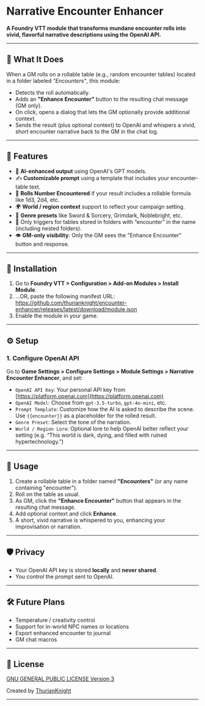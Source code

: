 # Narrative Encounter Enhancer

**A Foundry VTT module that transforms mundane encounter rolls into vivid, flavorful narrative descriptions using the OpenAI API.**

---

## 🎯 What It Does

When a GM rolls on a rollable table (e.g., random encounter tables) located in a folder labeled *"Encounters"*, this module:
- Detects the roll automatically.
- Adds an **"Enhance Encounter"** button to the resulting chat message (GM only).
- On click, opens a dialog that lets the GM optionally provide additional context.
- Sends the result (plus optional context) to OpenAI and whispers a vivid, short encounter narrative back to the GM in the chat log.

---

## 🔧 Features

- 🧠 **AI-enhanced output** using OpenAI's GPT models.
- ✍️ **Customizable prompt** using a template that includes your encounter-table text.
- 🎲 **Rolls Number Encountered** if your result includes a rollable formula like 1d3, 2d4, etc.
- 🌍 **World / region context** support to reflect your campaign setting.
- 🧱 **Genre presets** like Sword & Sorcery, Grimdark, Noblebright, etc.
- 🧪 Only triggers for tables stored in folders with “encounter” in the name (including nested folders).
- 👁️ **GM-only visibility**: Only the GM sees the "Enhance Encounter" button and response.

---

## 🚀 Installation

1. Go to **Foundry VTT > Configuration > Add-on Modules > Install Module**.
2. ...OR, paste the following manifest URL: https://github.com/thurianknight/encounter-enhancer/releases/latest/download/module.json
3. Enable the module in your game.

---

## ⚙️ Setup

### 1. Configure OpenAI API
Go to **Game Settings > Configure Settings > Module Settings > Narrative Encounter Enhancer**, and set:

- `OpenAI API Key`: Your personal API key from [https://platform.openai.com](https://platform.openai.com)
- `OpenAI Model`: Choose from `gpt-3.5-turbo`, `gpt-4o-mini`, etc.
- `Prompt Template`: Customize how the AI is asked to describe the scene. Use `{{encounter}}` as a placeholder for the rolled result.
- `Genre Preset`: Select the tone of the narration.
- `World / Region Lore`: Optional lore to help OpenAI better reflect your setting (e.g. “This world is dark, dying, and filled with ruined hypertechnology.”)

---

## 🧪 Usage

1. Create a rollable table in a folder named **"Encounters"** (or any name containing "encounter").
2. Roll on the table as usual.
3. As GM, click the **"Enhance Encounter"** button that appears in the resulting chat message.
4. Add optional context and click **Enhance**.
5. A short, vivid narrative is whispered to you, enhancing your improvisation or narration.

---

## 🛡️ Privacy

- Your OpenAI API key is stored **locally** and **never shared**.
- You control the prompt sent to OpenAI.

---

## 🛠 Future Plans

- Temperature / creativity control
- Support for in-world NPC names or locations
- Export enhanced encounter to journal
- GM chat macros

---

## 📜 License

[GNU GENERAL PUBLIC LICENSE Version 3](./LICENSE)

Created by [ThurianKnight](https://github.com/thurianknight)

---

